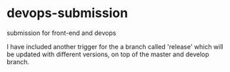 # devops-submission
submission for front-end and devops

I have included another trigger for the a branch called 'release' which will be updated with different versions, on top of the master and develop branch.
